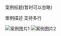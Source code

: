 <!-- title-start -->
案例标题(暂时可以忽略)
<!-- title-end -->

<!-- description-start -->
案例描述
支持多行
<!-- description-end -->

<!-- gallery-start -->
![案例图片1](https://example.com/example1.png)
![案例图片2](https://example.com/example2.png)
<!-- gallery-end -->


